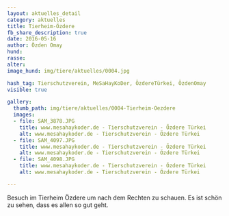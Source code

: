 ```yaml
---
layout: aktuelles_detail
category: aktuelles
title: Tierheim-Özdere
fb_share_description: true
date: 2016-05-16
author: Özden Omay
hund:
rasse:
alter:
image_hund: img/tiere/aktuelles/0004.jpg

hash_tag: Tierschutzverein, MeSaHayKoDer, ÖzdereTürkei, ÖzdenOmay
visible: true

gallery:
  thumb_path: img/tiere/aktuelles/0004-Tierheim-Oezdere
  images:
  - file: SAM_3878.JPG
    title: www.mesahaykoder.de - Tierschutzverein - Özdere Türkei
    alt: www.mesahaykoder.de - Tierschutzverein - Özdere Türkei
  - file: SAM_4097.JPG
    title: www.mesahaykoder.de - Tierschutzverein - Özdere Türkei
    alt: www.mesahaykoder.de - Tierschutzverein - Özdere Türkei
  - file: SAM_4098.JPG
    title: www.mesahaykoder.de - Tierschutzverein - Özdere Türkei
    alt: www.mesahaykoder.de - Tierschutzverein - Özdere Türkei

---
```


Besuch im Tierheim Özdere um nach dem Rechten zu schauen. Es ist schön zu sehen, dass es allen so gut geht.
